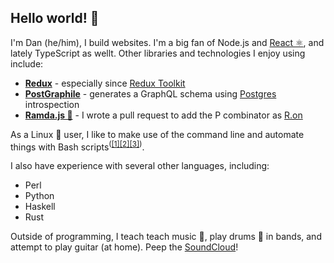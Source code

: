 ## Hello world! 👋

I'm Dan (he/him), I build websites. I'm a big fan of Node.js and [React ⚛](https://reactjs.org), and lately TypeScript as wellt. Other libraries and technologies I enjoy using include:

* **[Redux](https://redux.js.org)** - especially since [Redux Toolkit](https://redux-toolkit.js.org/)
* **[PostGraphile](https://www.graphile.org/postgraphile/)** - generates a GraphQL schema using [Postgres](https://www.postgresql.org/) introspection
* **[Ramda.js 🐏](https://github.com/ramda/ramda)** - I wrote a pull request to add the P combinator as [R.on](https://github.com/ramda/ramda/commit/f181e06a9d8982a65a829b29410a3765c66f14a2#diff-085407b1efefd1e07aeceeb39e329c4c)

As a Linux 🐧 user, I like to make use of the command line and automate things with Bash scripts<sup>([[1]](https://github.com/danielfgray/dotfiles)[[2]](https://github.com/danielfgray/bin)[[3]](https://github.com/danielfgray/fzf-scripts))</sup>.

I also have experience with several other languages, including:

* Perl
* Python
* Haskell
* Rust

Outside of programming, I teach teach music 🎼, play drums 🥁 in bands, and attempt to play guitar (at home). Peep the [SoundCloud](https://soundcloud.com/danielfgray)!
